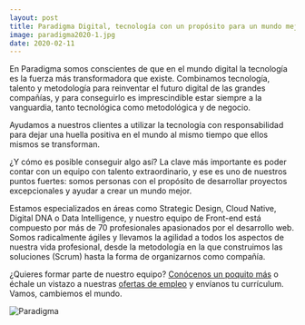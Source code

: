 ```yaml
---
layout: post
title: Paradigma Digital, tecnología con un propósito para un mundo mejor
image: paradigma2020-1.jpg
date: 2020-02-11
---
```

 
En Paradigma somos conscientes de que en el mundo digital la tecnología es la fuerza más transformadora que existe. Combinamos tecnología, talento y metodología para reinventar el futuro digital de las grandes compañías, y para conseguirlo es imprescindible estar siempre a la vanguardia, tanto tecnológica como metodológica y de negocio.

Ayudamos a nuestros clientes a utilizar la tecnología con responsabilidad para dejar una huella positiva en el mundo al mismo tiempo que ellos mismos se transforman.

¿Y cómo es posible conseguir algo así? La clave más importante es poder contar con un equipo con talento extraordinario, y ese es uno de nuestros puntos fuertes: somos personas con el propósito de desarrollar proyectos excepcionales y ayudar a crear un mundo mejor.

Estamos especializados en áreas como Strategic Design, Cloud Native, Digital DNA o Data Intelligence, y nuestro equipo de Front-end está compuesto por más de 70 profesionales apasionados por el desarrollo web. Somos radicalmente ágiles y llevamos la agilidad a todos los aspectos de nuestra vida profesional, desde la metodología en la que construimos las soluciones (Scrum) hasta la forma de organizarnos como compañía.

¿Quieres formar parte de nuestro equipo? [Conócenos un poquito más](https://www.paradigmadigital.com/quienes-somos/) o échale un vistazo a nuestras [ofertas de empleo](https://www.paradigmadigital.com/empleo/) y envíanos tu currículum. Vamos, cambiemos el mundo.

![Paradigma](assets/img/paradigma2020-2.jpg "Es tiempo de héroes")

